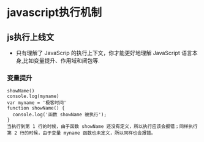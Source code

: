 # javascript执行机制

## js执行上线文

* 只有理解了 JavaScrip 的执行上下文，你才能更好地理解 JavaScript 语言本身,比如变量提升、作用域和闭包等.


### 变量提升

```
showName()
console.log(myname)
var myname = '极客时间'
function showName() {   
  console.log('函数 showName 被执行');
}
当执行到第 1 行的时候，由于函数 showName 还没有定义，所以执行应该会报错；同样执行第 2 行的时候，由于变量 myname 函数也未定义，所以同样也会报错。
```
